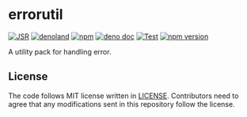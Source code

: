 # errorutil

[![JSR](https://jsr.io/badges/@lambdalisue/errorutil)](https://jsr.io/@lambdalisue/errorutil)
[![denoland](https://img.shields.io/github/v/release/lambdalisue/deno-errorutil?logo=deno&label=denoland)](https://deno.land/x/errorutil)
[![npm](http://img.shields.io/badge/available%20on-npm-lightgrey.svg?logo=npm&logoColor=white)](https://www.npmjs.com/package/@lambdalisue/errorutil)
[![deno doc](https://doc.deno.land/badge.svg)](https://doc.deno.land/https/deno.land/x/errorutil/mod.ts)
[![Test](https://github.com/lambdalisue/deno-errorutil/workflows/Test/badge.svg)](https://github.com/lambdalisue/deno-errorutil/actions?query=workflow%3ATest)
[![npm version](https://badge.fury.io/js/@lambdalisue%2Ferrorutil.svg)](https://badge.fury.io/js/@lambdalisue%2Ferrorutil)

A utility pack for handling error.

[deno]: https://deno.land/

## License

The code follows MIT license written in [LICENSE](./LICENSE). Contributors need
to agree that any modifications sent in this repository follow the license.
